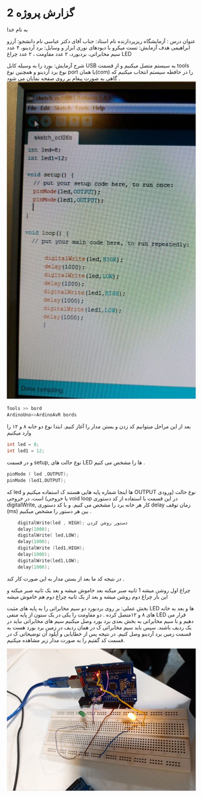 # گزارش پروژه 2
به نام خدا

عنوان درس : آزمایشگاه ریزپردازنده 
نام استاد: جناب آقای دکتر عباسی
نام دانشجو: آرزو ابراهیمی 
هدف آزمایش: تست میکرو با دیودهای نوری
ابزار و وسایل: برد آردینو، ۴ عدد سیم مخابراتی، بردبورد، ۲ عدد مقاومت ، ۲ عدد چراغ LED

شرح آزمایش:
بورد را به وسیله کابل USB  به سیستم متصل میکنیم  و از قسمت tools نوع برد آردینو و همچنین نوع port  یا همان(com)  را  در حافظه سیستم انتخاب میکنیم که گاهی به صورت پیغام بر روی صفحه نمایان می شود .
![code](./photo_2024-10-13_02-37-59.jpg)

```cpp
Tools >> bord 
ArdinoUno>>ArdinoAvR bords
```
بعد از این مراحل میتوانیم کد زدن و بستن مدار را آغاز کنیم.
ابتدا نوع دو خانه ۸ و ۱۲ را وارد میکنیم 
```cpp
int led = 8; 
int led1 = 12;
```
 و در قسمت setup, نوع حالت های LED ها را مشخص می کنیم .
```cpp
pinMode ( led ,OUTPUT);
pinMode (led1,OUTPUT);
```
 که led ها اینجا شماره پایه هایی هستند ک  استفاده میکنیم و OUTPUT نوع حالت (ورودی یا خروجی) است.
در خروجی void loop   در این قسمت با استفاده از کد دستوری digitalWrite, کار هر خانه برد را مشخص می کنیم. 
و با کد دستوری  delay  زمان توقف (ms) بین هر دستور را مشخص میکنیم .
```cpp
    digitalWrite(led , HIGH); دستور روشن کردن
    delay(1000);
    digitalWrite( led,LOW);
    delay(1000);
    digitalWrite (led1,HIGH);
    delay(1000);
    digitalWrite(led1,LOW);
    delay(1000);
```
 در نتیجه کد ما بعد از بستن مدار به این صورت کار کند .

 چراغ اول روشن میشه 1 ثانیه صبر میکنه بعد خاموش میشه و  بعد یک ثانیه صبر میکنه  و این بار چراغ دوم روشن میشه و  بعد از  یک ثانیه  چراغ دوم هم خاموش میشه


بخش عملی: 
بر روی بردبورد دو سیم مخابراتی را به پایه های مثبت LED ها و بعد  به خانه های ۸ و ۱۲متصل کرده . دو مقاومت را یکی در  یک ستون از پایه منفی LED قرار می دهیم و با سیم مخابراتی به بخش بعدی برد بورد وصل میکنیم سیم های مخابراتی نباید در یک ردیف باشند.
سپس باید سیم مخابراتی ک در همان ردیف در زمین برد بورد هست به قسمت زمین برد آردینو وصل کنیم.
در نتیجه پس از خطایابی و آپلود آن  توضیحاتی ک در قسمت کد گفتیم را به صورت مدار زیر مشاهده میکنیم.

![code](./photo_2024-10-13_01-59-42.jpg) 